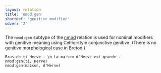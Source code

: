 ```yaml
---
layout: relation
title: 'nmod:gen'
shortdef: 'genitive modifier'
udver: '2'
---
```


The `nmod:gen` subtype of the [nmod]() relation is used for nominal modifiers with genitive
meaning using Celtic-style conjunctive genitive. (There is no genitive morphological case in
Breton.)

~~~ sdparse
Bras eo ti Herve . \n La maison d'Herve est grande .
nmod:gen(ti, Herve)
nmod:gen(maison, d'Herve)
~~~

<!-- Interlanguage links updated Po 11. listopadu 2024, 20:11:04 CET -->

